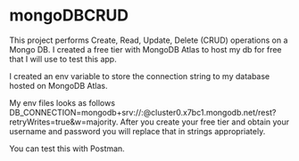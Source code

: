 # mongoDBCRUD

This project performs Create, Read, Update, Delete (CRUD) operations on a Mongo DB. I created a free tier with MongoDB Atlas to host my db for free that I will use to test this app.

I created an env variable to store the connection string to my database hosted on MongoDB Atlas.

My env files looks as follows DB_CONNECTION=mongodb+srv://<Your username>:<Your Password>@cluster0.x7bc1.mongodb.net/rest?retryWrites=true&w=majority. After you create your free tier
and obtain your username and password you will replace that in strings <Your username> <Your Password> appropriately.

You can test this with Postman.
